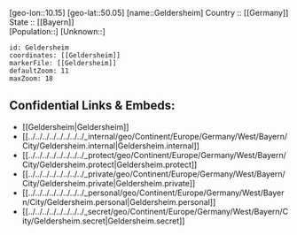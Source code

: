 ﻿---
location: [50.05,10.15] 
mapzoom: [7,12] 
mapmarker: city 
type: City
tags:
- geo/City


SpocWebEntityId: 30400
isDeleted: false
confidential: public

---
[geo-lon::10.15] 
[geo-lat::50.05] 
[name::Geldersheim] 
Country :: [[Germany]]  
State :: [[Bayern]]  
[Population::] 
[Unknown::] 


```leaflet
id: Geldersheim
coordinates: [[Geldersheim]] 
markerFile: [[Geldersheim]] 
defaultZoom: 11 
maxZoom: 18
```


## Confidential Links & Embeds: 
- [[Geldersheim|Geldersheim]]  
- [[../../../../../../../../_internal/geo/Continent/Europe/Germany/West/Bayern/City/Geldersheim.internal|Geldersheim.internal]] 
- [[../../../../../../../../_protect/geo/Continent/Europe/Germany/West/Bayern/City/Geldersheim.protect|Geldersheim.protect]] 
- [[../../../../../../../../_private/geo/Continent/Europe/Germany/West/Bayern/City/Geldersheim.private|Geldersheim.private]] 
- [[../../../../../../../../_personal/geo/Continent/Europe/Germany/West/Bayern/City/Geldersheim.personal|Geldersheim.personal]] 
- [[../../../../../../../../_secret/geo/Continent/Europe/Germany/West/Bayern/City/Geldersheim.secret|Geldersheim.secret]] 
